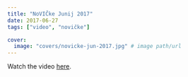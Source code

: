 ```yaml
---
title: "NoVIČke Junij 2017"
date: 2017-06-27
tags: ["video", "novičke"]

cover:
  image: "covers/novicke-jun-2017.jpg" # image path/url
---
```


Watch the video [here](https://www.youtube.com/watch?v=vLB7aq-nkLA).
